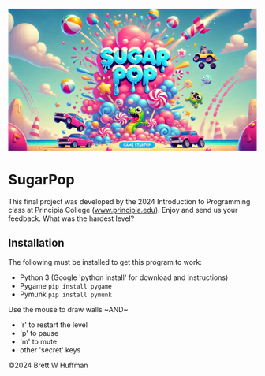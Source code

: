 ![SugarPop Startup Screen](./images/SugarPop_basic.png)

# SugarPop
This final project was developed by the 2024 Introduction to Programming class at Principia College (www.principia.edu).  Enjoy and send us your feedback.  What was the hardest level?

## Installation
The following must be installed to get this program to work:
- Python 3 (Google 'python install' for download and instructions)
- Pygame
    `pip install pygame`
- Pymunk
    `pip install pymunk`

Use the mouse to draw walls
 ~AND~
- 'r' to restart the level
- 'p' to pause
- 'm' to mute
- other 'secret' keys

©2024 Brett W Huffman